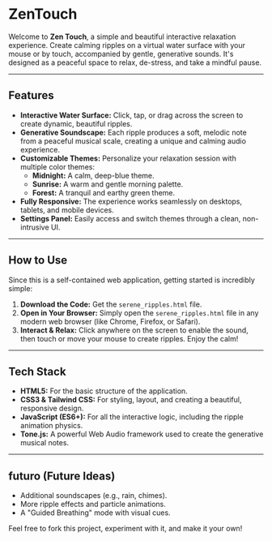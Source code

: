 # ZenTouch

Welcome to **Zen Touch**, a simple and beautiful interactive relaxation experience. Create calming ripples on a virtual water surface with your mouse or by touch, accompanied by gentle, generative sounds. It's designed as a peaceful space to relax, de-stress, and take a mindful pause.

---

## Features

* **Interactive Water Surface:** Click, tap, or drag across the screen to create dynamic, beautiful ripples.
* **Generative Soundscape:** Each ripple produces a soft, melodic note from a peaceful musical scale, creating a unique and calming audio experience.
* **Customizable Themes:** Personalize your relaxation session with multiple color themes:
    * **Midnight:** A calm, deep-blue theme.
    * **Sunrise:** A warm and gentle morning palette.
    * **Forest:** A tranquil and earthy green theme.
* **Fully Responsive:** The experience works seamlessly on desktops, tablets, and mobile devices.
* **Settings Panel:** Easily access and switch themes through a clean, non-intrusive UI.

---

## How to Use

Since this is a self-contained web application, getting started is incredibly simple:

1.  **Download the Code:** Get the `serene_ripples.html` file.
2.  **Open in Your Browser:** Simply open the `serene_ripples.html` file in any modern web browser (like Chrome, Firefox, or Safari).
3.  **Interact & Relax:** Click anywhere on the screen to enable the sound, then touch or move your mouse to create ripples. Enjoy the calm!

---

## Tech Stack

* **HTML5:** For the basic structure of the application.
* **CSS3 & Tailwind CSS:** For styling, layout, and creating a beautiful, responsive design.
* **JavaScript (ES6+):** For all the interactive logic, including the ripple animation physics.
* **Tone.js:** A powerful Web Audio framework used to create the generative musical notes.

---

## futuro (Future Ideas)

* Additional soundscapes (e.g., rain, chimes).
* More ripple effects and particle animations.
* A "Guided Breathing" mode with visual cues.

Feel free to fork this project, experiment with it, and make it your own!